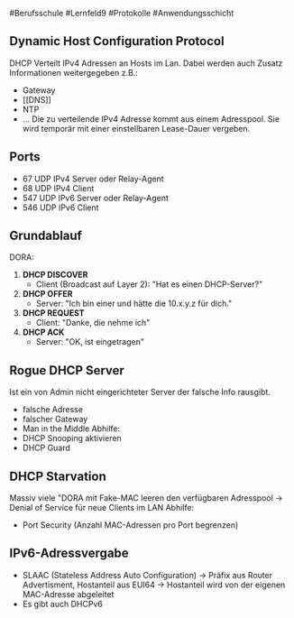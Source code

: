 #Berufsschule #Lernfeld9 #Protokolle #Anwendungsschicht
## Dynamic Host Configuration Protocol
DHCP Verteilt IPv4 Adressen an Hosts im Lan. Dabei werden auch Zusatz Informationen weitergegeben z.B.:
* Gateway
* [[DNS]]
* NTP
* ...
Die zu verteilende IPv4 Adresse kommt aus einem Adresspool. Sie wird temporär mit einer einstellbaren Lease-Dauer vergeben.

## Ports
 * 67 UDP IPv4 Server oder Relay-Agent
 * 68 UDP IPv4 Client
 * 547 UDP IPv6 Server oder Relay-Agent
 * 546 UDP IPv6 Client

## Grundablauf
DORA: 
1. **DHCP DISCOVER**
	* Client (Broadcast auf Layer 2): "Hat es einen DHCP-Server?"
2. **DHCP OFFER**
	* Server: "Ich bin einer und hätte die 10.x.y.z für dich."
3. **DHCP REQUEST**
	* Client: "Danke, die nehme ich"
4. **DHCP ACK**
	* Server: "OK, ist eingetragen"

## Rogue DHCP Server
Ist ein von Admin nicht eingerichteter Server der falsche Info rausgibt. 
* falsche Adresse
* falscher Gateway
* Man in the Middle
Abhilfe: 
* DHCP Snooping aktivieren
* DHCP Guard

## DHCP Starvation
Massiv viele "DORA mit Fake-MAC leeren den verfügbaren Adresspool
-> Denial of Service für neue Clients im LAN
Abhilfe:
* Port Security (Anzahl MAC-Adressen pro Port begrenzen)

## IPv6-Adressvergabe
* SLAAC (Stateless Address Auto Configuration)
	-> Präfix aus Router Advertisment, Hostanteil aus EUI64
	-> Hostanteil wird von der eigenen MAC-Adresse abgeleitet
* Es gibt auch DHCPv6